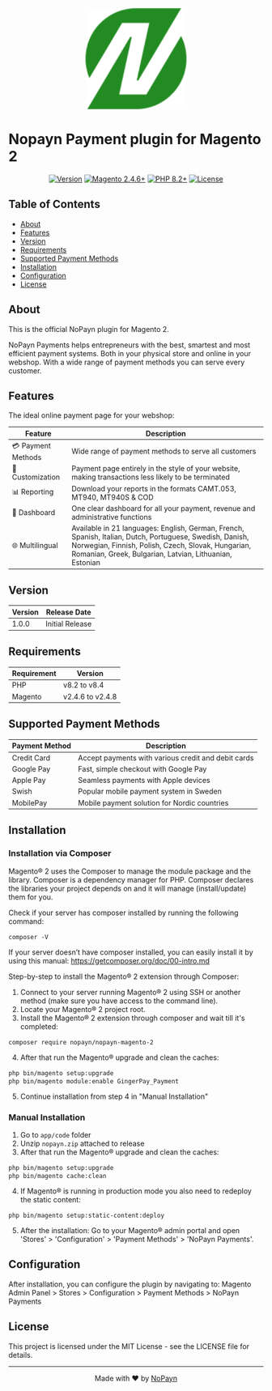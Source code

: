 <p align="center">
  <img src="view/adminhtml/web/images/logo.png" alt="GingerPay Logo" width="200"/>
</p>

# Nopayn Payment plugin for Magento 2

<p align="center">
  <a href="#"><img src="https://img.shields.io/badge/version-1.0.0-blue.svg" alt="Version"></a>
  <a href="#"><img src="https://img.shields.io/badge/Magento-2.4.6+-brightgreen.svg" alt="Magento 2.4.6+"></a>
  <a href="#"><img src="https://img.shields.io/badge/PHP-8.2+-orange.svg" alt="PHP 8.2+"></a>
  <a href="#"><img src="https://img.shields.io/badge/license-MIT-green.svg" alt="License"></a>
</p>

## Table of Contents
- [About](#about)
- [Features](#features)
- [Version](#version)
- [Requirements](#requirements)
- [Supported Payment Methods](#supported-payment-methods)
- [Installation](#installation)
- [Configuration](#configuration)
- [License](#license)

## About
This is the official NoPayn plugin for Magento 2.

NoPayn Payments helps entrepreneurs with the best, smartest and most efficient payment systems. Both in your physical store and online in your webshop. With a wide range of payment methods you can serve every customer.

## Features

The ideal online payment page for your webshop:

| Feature | Description |
|---------|-------------|
| 💳 Payment Methods | Wide range of payment methods to serve all customers |
| 🎨 Customization | Payment page entirely in the style of your website, making transactions less likely to be terminated |
| 📊 Reporting | Download your reports in the formats CAMT.053, MT940, MT940S & COD |
| 📱 Dashboard | One clear dashboard for all your payment, revenue and administrative functions |
| 🌐 Multilingual | Available in 21 languages: English, German, French, Spanish, Italian, Dutch, Portuguese, Swedish, Danish, Norwegian, Finnish, Polish, Czech, Slovak, Hungarian, Romanian, Greek, Bulgarian, Latvian, Lithuanian, Estonian |

## Version

| Version | Release Date |
|---------|-------------|
| 1.0.0 | Initial Release |

## Requirements

| Requirement | Version |
|-------------|---------|
| PHP | v8.2 to v8.4 |
| Magento | v2.4.6 to v2.4.8 |

## Supported Payment Methods

| Payment Method | Description |
|----------------|-------------|
| Credit Card | Accept payments with various credit and debit cards |
| Google Pay | Fast, simple checkout with Google Pay |
| Apple Pay | Seamless payments with Apple devices |
| Swish | Popular mobile payment system in Sweden |
| MobilePay | Mobile payment solution for Nordic countries |

## Installation

### Installation via Composer
Magento® 2 uses the Composer to manage the module package and the library. Composer is a dependency manager for PHP. Composer declares the libraries your project depends on and it will manage (install/update) them for you.

Check if your server has composer installed by running the following command:
```
composer -V
```
If your server doesn’t have composer installed, you can easily install it by using this manual: https://getcomposer.org/doc/00-intro.md

Step-by-step to install the Magento® 2 extension through Composer:

1. Connect to your server running Magento® 2 using SSH or another method (make sure you have access to the command line).
2. Locate your Magento® 2 project root.
3. Install the Magento® 2 extension through composer and wait till it's completed:
```
composer require nopayn/nopayn-magento-2
```
4. After that run the Magento® upgrade and clean the caches:
```
php bin/magento setup:upgrade
php bin/magento module:enable GingerPay_Payment
```
5. Continue installation from step 4 in "Manual Installation"


### Manual Installation

1. Go to `app/code` folder 
2. Unzip `nopayn.zip` attached to release 
3. After that run the Magento® upgrade and clean the caches:
```
php bin/magento setup:upgrade
php bin/magento cache:clean
```
4. If Magento® is running in production mode you also need to redeploy the static content:
```
php bin/magento setup:static-content:deploy
```
5. After the installation: Go to your Magento® admin portal and open 'Stores' > 'Configuration' > 'Payment Methods' > 'NoPayn Payments'.

## Configuration

After installation, you can configure the plugin by navigating to:
Magento Admin Panel > Stores > Configuration > Payment Methods > NoPayn Payments

## License

This project is licensed under the MIT License - see the LICENSE file for details.

---

<p align="center">
  Made with ❤️ by <a href="https://nopayn.io/">NoPayn</a>
</p>
